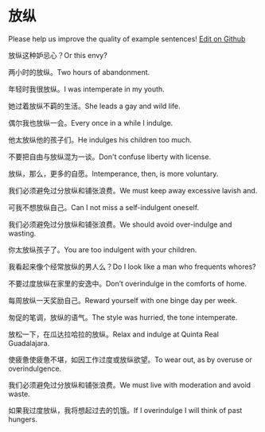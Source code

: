 # 放纵

Please help us improve the quality of example sentences! [Edit on Github](https://github.com/jiyushe/jiyu-example-sentence-source/blob/main/chinese/fangzong.md)

<p><span class="chinese">放纵这种妒忌心？</span><span class="english">Or this envy?</span></p>

<p><span class="chinese">两小时的放纵。</span><span class="english">Two hours of abandonment.</span></p>

<p><span class="chinese">年轻时我很放纵。</span><span class="english">I was intemperate in my youth.</span></p>

<p><span class="chinese">她过着放纵不羁的生活。</span><span class="english">She leads a gay and wild life.</span></p>

<p><span class="chinese">偶尔我也放纵一会。</span><span class="english">Every once in a while I indulge.</span></p>

<p><span class="chinese">他太放纵他的孩子们。</span><span class="english">He indulges his children too much.</span></p>

<p><span class="chinese">不要把自由与放纵混为一谈。</span><span class="english">Don't confuse liberty with license.</span></p>

<p><span class="chinese">放纵，那么，更多的自愿。</span><span class="english">Intemperance, then, is more voluntary.</span></p>

<p><span class="chinese">我们必须避免过分放纵和铺张浪费。</span><span class="english">We must keep away excessive lavish and.</span></p>

<p><span class="chinese">可我不想放纵自己。</span><span class="english">Can I not miss a self-indulgent oneself.</span></p>

<p><span class="chinese">我们必须避免过分放纵和铺张浪费。</span><span class="english">We should avoid over-indulge and wasting.</span></p>

<p><span class="chinese">你太放纵孩子了。</span><span class="english">You are too indulgent with your children.</span></p>

<p><span class="chinese">我看起来像个经常放纵的男人么？</span><span class="english">Do I look like a man who frequents whores?</span></p>

<p><span class="chinese">不要过度放纵在家里的安逸中。</span><span class="english">Don’t overindulge in the comforts of home.</span></p>

<p><span class="chinese">每周放纵一天奖励自己。</span><span class="english">Reward yourself with one binge day per week.</span></p>

<p><span class="chinese">匆促的笔调，放纵的语气。</span><span class="english">The style was hurried, the tone intemperate.</span></p>

<p><span class="chinese">放松一下，在瓜达拉哈拉的放纵。</span><span class="english">Relax and indulge at Quinta Real Guadalajara.</span></p>

<p><span class="chinese">使疲惫使疲惫不堪，如因工作过度或放纵欲望。</span><span class="english">To wear out, as by overuse or overindulgence.</span></p>

<p><span class="chinese">我们必须避免过分放纵和铺张浪费。</span><span class="english">We must live with moderation and avoid waste.</span></p>

<p><span class="chinese">如果我过度放纵，我将想起过去的饥饿。</span><span class="english">If I overindulge I will think of past hungers.</span></p>

